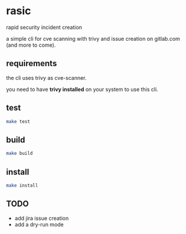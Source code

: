 # rasic

rapid security incident creation

a simple cli for cve scanning with trivy and issue creation on gitlab.com (and more to come).

## requirements

the cli uses trivy as cve-scanner.

you need to have **trivy installed** on your system to use this cli.

## test

```sh
make test
```

## build

```sh
make build
```

## install

```sh
make install
```

## TODO

- add jira issue creation
- add a dry-run mode
